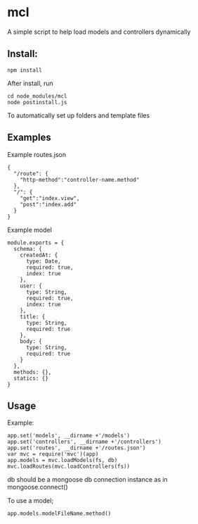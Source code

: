 mcl
=====
A simple script to help load models and controllers dynamically

Install:
--------

    npm install

After install, run
    
    cd node_modules/mcl
    node postinstall.js

To automatically set up folders and template files

Examples
--------
Example routes.json

    {
      "/route": {
        "http-method":"controller-name.method"
      },
      "/": {
        "get":"index.view",
        "post":"index.add"
      }
    }

Example model

    module.exports = {
      schema: {
        createdAt: {
          type: Date,
          required: true,
          index: true
        },
        user: {
          type: String,
          required: true,
          index: true
        },
        title: {
          type: String,
          required: true
        },
        body: {
          type: String,
          required: true
        }
      },
      methods: {},
      statics: {}
    }

Usage
------

Example:  

    app.set('models', __dirname +'/models')
    app.set('controllers', __dirname +'/controllers')
    app.set('routes', __dirname +'/routes.json')
    var mvc = require('mvc')(app)
    app.models = mvc.loadModels(fs, db)
    mvc.loadRoutes(mvc.loadControllers(fs))

db should be a mongoose db connection instance as in
    mongoose.connect()

To use a model;  

    app.models.modelFileName.method()
